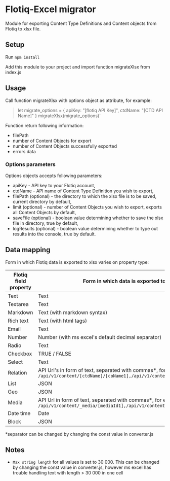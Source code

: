 # Flotiq-Excel migrator

Module for exporting Content Type Definitions and Content objects from Flotiq to xlsx file.

## Setup

Run `npm install`

Add this module to your project and import function migrateXlsx from index.js

## Usage

Call function migrateXlsx with options object as attribute, for example:
> let migrate_options = { 
    apiKey: "[flotiq API Key]",
    ctdName: "[CTD API Name]"
 }
 migrateXlsx(migrate_options)`

Function return following information:
* filePath
* number of Content Objects for export
* number of Content Objects successfully exported
* errors data

### Options parameters

Options objects accepts following parameters:
* apiKey - API key to your Flotiq account,
* ctdName - API name of Content Type Definition you wish to export,
* filePath (optional) - the directory to which the xlsx file is to be saved, current directory by default,
* limit (optional) - number of Content Objects you wish to export, exports all Content Objects by default,
* saveFile (optional) - boolean value determining whether to save the xlsx file in directory, true by default,
* logResults (optional) - boolean value determining whether to type out results into the console, true by default.

## Data mapping

Form in which Flotiq data is exported to xlsx varies on property type:

| Flotiq field property | Form in which data is exported to xlsx |
|--|--|
| Text | Text |
| Textarea | Text |
| Markdown | Text (with markdown syntax) |
| Rich text | Text (with html tags) |
| Email | Text |
| Number | Number (with ms excel's default decimal separator) |
| Radio | Text |
| Checkbox | TRUE / FALSE |
| Select | Text |
| Relation | API Url's in form of text, separated with commas*, for example: `/api/v1/content/[ctdName]/[coName1],/api/v1/content/[ctdName]/[coName2]` |
| List | JSON |
| Geo | JSON |
| Media | API Url in form of text, separated with commas*, for example: `/api/v1/content/_media/[mediaId1],/api/v1/content/_media/[mediaId2]` |
| Date time | Date |
| Block | JSON |

*separator can be changed by changing the const value in converter.js

## Notes

 - `Max string length` for all values is set to 30 000. This can be changed by changing the const value in converter.js, however ms excel has trouble handling text with length > 30 000 in one cell
